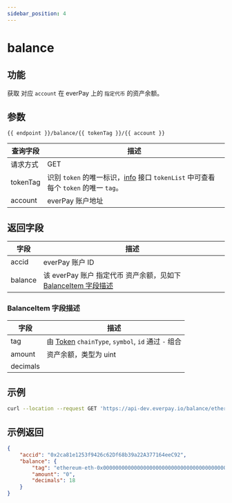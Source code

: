 ```yaml
---
sidebar_position: 4
---
```


# balance

## 功能
获取 对应 `account` 在 everPay 上的 `指定代币` 的资产余额。

## 参数
`{{ endpoint }}/balance/{{ tokenTag }}/{{ account }}`

|查询字段|描述|
|---|---|
|请求方式|GET|
|tokenTag|识别 `token` 的唯一标识，[info](./info.md#示例返回) 接口 `tokenList` 中可查看每个 `token` 的唯一 `tag`。|
|account|everPay 账户地址|

## 返回字段
|字段|描述|
|---|---|
|accid|everPay 账户 ID|
|balance|该 everPay 账户 指定代币 资产余额，见如下 [BalanceItem 字段描述](#balanceitem-字段描述)|

### BalanceItem 字段描述
|字段|描述|
|---|---|
|tag|由 [Token](./info#token-字段描述) `chainType`, `symbol`, `id` 通过 `-` 组合|
|amount|资产余额，类型为 uint|
|decimals| |

## 示例

```bash
curl --location --request GET 'https://api-dev.everpay.io/balance/ethereum-eth-0x0000000000000000000000000000000000000000/0x2ca81e1253f9426c62Df68b39a22A377164eec92'
```

## 示例返回
```json
{
	"accid": "0x2ca81e1253f9426c62Df68b39a22A377164eeC92",
	"balance": {
		"tag": "ethereum-eth-0x0000000000000000000000000000000000000000",
		"amount": "0",
		"decimals": 18
	}
}
```